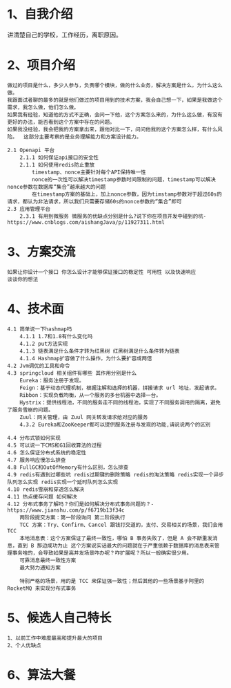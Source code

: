 # 1、自我介绍
   
   讲清楚自己的学校，工作经历，离职原因。

# 2、项目介绍

    做过的项目是什么，多少人参与，负责哪个模块，做的什么业务，解决方案是什么，为什么这么做。  
    我跟面试者聊的最多的就是他们做过的项目用到的技术方案，我会自己想一下，如果是我做这个需求，我怎么做，他们怎么做。  
    如果我有经验，知道他的方式不正确，会问一下他，这个方案怎么来的，为什么这么做，有没有更好的办法，能否看到这个方案中存在的问题。  
    如果我没经验，我会把我的方案拿出来，跟他对比一下，问问他我的这个方案怎么样，有什么风险。  这部分主要考察的是业务理解能力和方案设计能力。
    
    2.1 Openapi 平台
        2.1.1 如何保证api接口的安全性
        2.1.1 如何使用redis防止重放
            timestamp、nonce主要针对每个API保持唯一性
            nonce的一次性可以解决timestamp参数时间限制的问题，timestamp可以解决nonce参数在数据库“集合”越来越大的问题
            在timestamp方案的基础上，加上nonce参数，因为timstamp参数对于超过60s的请求，都认为非法请求，所以我们只需要存储60s的nonce参数的“集合”即可
    2.3 应用管理平台
        2.3.1 有用到微服务 微服务的优缺点分别是什么?说下你在项目开发中碰到的坑-https://www.cnblogs.com/aishangJava/p/11927311.html

# 3、方案交流
    
    如果让你设计一个接口 你怎么设计才能够保证接口的稳定性 可用性 以及快速响应 
    谈谈你的想法
    

# 4、技术面

    4.1 简单说一下hashmap吗
        4.1.1 1.7和1.8有什么变化吗
        4.1.2 put方法实现
        4.1.3 链表满足什么条件才转为红黑树 红黑树满足什么条件转为链表 
        4.1.4 Hashmap扩容做了什么操作，为什么要扩容成两倍
    4.2 Jvm调优的工具和命令
    4.3 springcloud 相关组件有哪些 其作用分别是什么
        Eureka：服务注册于发现。
        Feign：基于动态代理机制，根据注解和选择的机器，拼接请求 url 地址，发起请求。
        Ribbon：实现负载均衡，从一个服务的多台机器中选择一台。
        Hystrix：提供线程池，不同的服务走不同的线程池，实现了不同服务调用的隔离，避免了服务雪崩的问题。
        Zuul：网关管理，由 Zuul 网关转发请求给对应的服务
        4.3.2 Eureka和ZooKeeper都可以提供服务注册与发现的功能,请说说两个的区别
        
    4.4 分布式锁如何实现
    4.5 可以说一下CMS和G1回收算法的过程
    4.6 怎么保证分布式系统的稳定性
    4.7 服务响应慢怎么排查
    4.8 FullGC和OutOfMemory有什么区别，怎么排查
    4.9 redis有遇到过哪些坑 redis过期键的删除策略 redis的淘汰策略 redis实现一个异步队列怎么实现 redis实现一个延时队列怎么实现
    4.10 redis雪崩和穿透怎么解决
    4.11 热点缓存问题 如何解决
    4.12 分布式事务了解吗？你们是如何解决分布式事务问题的？-https://www.jianshu.com/p/f6719b13f34c
        两阶段提交方案：第一阶段询问 第二阶段执行
        TCC 方案：Try、Confirm、Cancel 跟钱打交道的，支付、交易相关的场景，我们会用 TCC
        本地消息表：这个方案保证了最终一致性，哪怕 B 事务失败了，但是 A 会不断重发消息，直到 B 那边成功为止 这个方案说实话最大的问题就在于严重依赖于数据库的消息表来管理事务啥的，会导致如果是高并发场景咋办呢？咋扩展呢？所以一般确实很少用。
        可靠消息最终一致性方案
        最大努力通知方案
        
        特别严格的场景，用的是 TCC 来保证强一致性；然后其他的一些场景基于阿里的 RocketMQ 来实现分布式事务
    

# 5、候选人自己特长

    1、以前工作中难度最高和提升最大的项目
    2、个人优缺点
    
# 6、算法大餐